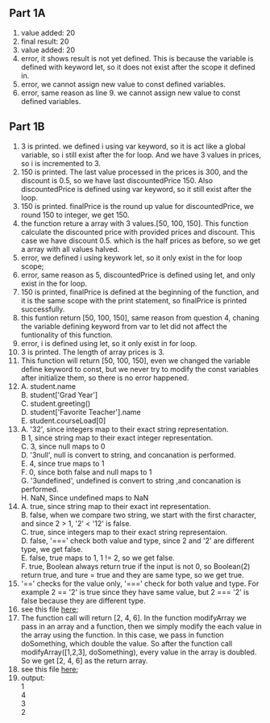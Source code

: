 ## Part 1A
1. value added: 20
2. final result: 20
3. value added: 20
4. error, it shows result is not yet defined. This is because the variable is defined with keyword let, so it does not exist after the scope it defined in.
5. error, we cannot assign new value to const defined variables.
6. error, same reason as line 9. we cannot assign new value to const defined variables.

## Part 1B
1. 3 is printed. we defined i using var keyword, so it is act like a global variable, so i still exist after the for loop. And we have 3 values in prices, so i is incremented to 3.
2. 150 is printed. The last value processed in the prices is 300, and the discount is 0.5, so we have last discountedPrice 150. Also discountedPrice is defined using var keyword, so it still exist after the loop.
3. 150 is printed. finalPrice is the round up value for discountedPrice, we round 150 to integer, we get 150.
4. the function reture a array with 3 values.[50, 100, 150]. This function calculate the discounted price with provided prices and discount. This case we have discount 0.5. which is the half prices as before, so we get a array with all values halved.
5. error, we defined i using keywork let, so it only exist in the for loop scope;
6. error, same reason as 5, discountedPrice is defined using let, and only exist in the for loop.
7. 150 is printed, finalPrice is defined at the beginning of the function, and it is the same scope with the print statement, so finalPrice is printed successfully.
8. this funtion return [50, 100, 150], same reason from question 4, chaning the variable defining keyword from var to let did not affect the funtionality of this function.
9. error, i is defined using let, so it only exist in for loop.
10. 3 is printed. The length of array prices is 3.
11. This function will return [50, 100, 150], even we changed the variable define keyword to const, but we never try to modify the const variables after initialize them, so there is no error happened.
12. 
    A. student.name\
    B. student['Grad Year']\
    C. student.greeting()\
    D. student['Favorite Teacher'].name\
    E. student.courseLoad[0]
13. 
    A. '32', since integers map to their exact string representation.\
    B 1, since string map to their exact integer representation.\
    C. 3, since null maps to 0\
    D. '3null', null is convert to string, and concanation is performed.\
    E. 4, since true maps to 1\
    F. 0, since both false and null maps to 1\
    G. '3undefined', undefined is convert to string ,and concanation is performed.\
    H. NaN, Since undefined maps to NaN
14. 
    A. true, since string map to their exact int representation.\
    B. false, when we compare two string, we start with the first character, and since 2 > 1, '2' < '12' is false.\
    C. true, since integers map to their exact string representaion.\
    D. false, '===' check both value and type, since 2 and '2' are different type, we get false.\
    E. false, true maps to 1, 1 != 2, so we get false.\
    F. true, Boolean always return true if the input is not 0, so Boolean(2) return true, and ture = true and they are same type, so we get true.
15. '==' checks for the value only, '===' check for both value and type. For example 2 == '2' is true since they have same value, but 2 === '2' is false because they are different type.
16. see this file [here](part1b-question16.js);
17. The function call will return [2, 4, 6]. In the function modifyArray we pass in an array and a function, then we simply modify the each value in the array using the function. In this case, we pass in function doSomething, which double the value. So after the function call modifyArray([1,2,3], doSomething), every value in the array is doubled. So we get [2, 4, 6] as the return array.
18. see this file [here](part1b-question18.js);
19. output: \
    1\
    4\
    3\
    2

